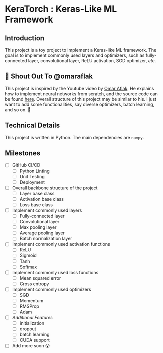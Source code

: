 # KeraTorch : Keras-Like ML Framework

## Introduction

This project is a toy project to implement a Keras-like ML framework. The goal is to implement commonly used layers and optimizers, such as fully-connected layer, convolutional layer, ReLU activation, SGD optimizer, *etc*. 

## 📣 Shout Out To @omaraflak

This project is inspired by the Youtube video by [Omar Aflak](https://www.youtube.com/@independentcode). He explains how to implement neural networks from scratch, and the source code can be found [here](https://github.com/TheIndependentCode/Neural-Network). Overall structure of this project may be similar to his. I just want to add some functionalities, say diverse optimizers, batch learning, and so on. 🙂

## Technical Details

This project is written in Python. The main dependencies are `numpy`. 

## Milestones

- [ ] GitHub CI/CD
  - [ ] Python Linting
  - [ ] Unit Testing
  - [ ] Deployment
- [ ] Overall backbone structure of the project
  - [ ] Layer base class
  - [ ] Activation base class
  - [ ] Loss base class
- [ ] Implement commonly used layers
  - [ ] Fully-connected layer
  - [ ] Convolutional layer
  - [ ] Max pooling layer
  - [ ] Average pooling layer
  - [ ] Batch normalization layer
- [ ] Implement commonly used activation functions
  - [ ] ReLU
  - [ ] Sigmoid
  - [ ] Tanh
  - [ ] Softmax
- [ ] Implement commonly used loss functions
  - [ ] Mean squared error
  - [ ] Cross entropy
- [ ] Implement commonly used optimizers
  - [ ] SGD
  - [ ] Momentum
  - [ ] RMSProp
  - [ ] Adam
- [ ] *Additional Features*
  - [ ] initialization
  - [ ] dropout
  - [ ] batch learning
  - [ ] CUDA support
- [ ] Add more soon 😵